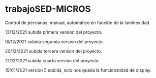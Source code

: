 # trabajoSED-MICROS
Control de persianas: manual, automático en función de la luminosidad.

13/12/2021  subida primera version del proyecto.

!8/12/2021 subida segunda version del proyecto.

20/12/2021 subida tercera version del proyecto.

21/12/2021 subida cuarta version del proyecto.

15/01/2021 version 5 subida, solo nos queda la funcionalidad de display.
